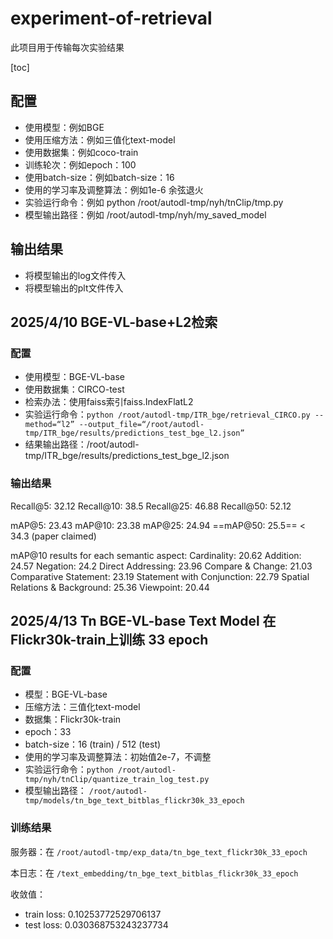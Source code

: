 # experiment-of-retrieval
此项目用于传输每次实验结果

[toc]

## 配置
- 使用模型：例如BGE
- 使用压缩方法：例如三值化text-model
- 使用数据集：例如coco-train
- 训练轮次：例如epoch：100
- 使用batch-size：例如batch-size：16
- 使用的学习率及调整算法：例如1e-6 余弦退火
- 实验运行命令：例如 python /root/autodl-tmp/nyh/tnClip/tmp.py
- 模型输出路径：例如 /root/autodl-tmp/nyh/my_saved_model
## 输出结果
- 将模型输出的log文件传入
- 将模型输出的plt文件传入

## 2025/4/10 BGE-VL-base+L2检索

### 配置

- 使用模型：BGE-VL-base
- 使用数据集：CIRCO-test
- 检索办法：使用faiss索引faiss.IndexFlatL2
- 实验运行命令：`python /root/autodl-tmp/ITR_bge/retrieval_CIRCO.py --method=“l2” --output_file=“/root/autodl-tmp/ITR_bge/results/predictions_test_bge_l2.json”`
- 结果输出路径：/root/autodl-tmp/ITR_bge/results/predictions_test_bge_l2.json

### 输出结果

Recall@5: 32.12
Recall@10: 38.5
Recall@25: 46.88
Recall@50: 52.12

mAP@5: 23.43
mAP@10: 23.38
mAP@25: 24.94
==mAP@50: 25.5== < 34.3 (paper claimed)

mAP@10 results for each semantic aspect:
Cardinality: 20.62
Addition: 24.57
Negation: 24.2
Direct Addressing: 23.96
Compare & Change: 21.03
Comparative Statement: 23.19
Statement with Conjunction: 22.79
Spatial Relations & Background: 25.36
Viewpoint: 20.44

## 2025/4/13 Tn BGE-VL-base Text Model 在Flickr30k-train上训练 33 epoch

### 配置

- 模型：BGE-VL-base
- 压缩方法：三值化text-model
- 数据集：Flickr30k-train
- epoch：33
- batch-size：16 (train) / 512 (test)
- 使用的学习率及调整算法：初始值2e-7，不调整
- 实验运行命令：`python /root/autodl-tmp/nyh/tnClip/quantize_train_log_test.py`
- 模型输出路径： `/root/autodl-tmp/models/tn_bge_text_bitblas_flickr30k_33_epoch` 

### 训练结果

服务器：在 `/root/autodl-tmp/exp_data/tn_bge_text_flickr30k_33_epoch`

本日志：在 `/text_embedding/tn_bge_text_bitblas_flickr30k_33_epoch`

收敛值：

+ train loss: 0.10253772529706137
+ test loss: 0.030368753243237734

